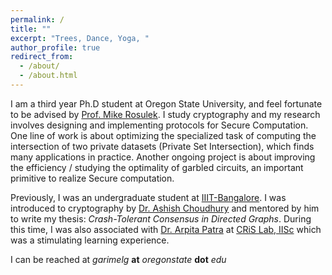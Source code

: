```yaml
---
permalink: /
title: ""
excerpt: "Trees, Dance, Yoga, "
author_profile: true
redirect_from: 
  - /about/
  - /about.html
---
```


I am a third year Ph.D student at Oregon State University, and feel fortunate to be advised by [Prof. Mike Rosulek](http://web.engr.oregonstate.edu/~rosulekm/). I study cryptography and my research involves designing and implementing protocols for Secure Computation. One line of work is about optimizing the specialized task of computing the intersection of two private datasets (Private Set Intersection), which finds many applications in practice. Another ongoing project is about improving the efficiency / studying the optimality of garbled circuits, an important primitive to realize Secure computation. 

Previously, I was an undergraduate student at [IIIT-Bangalore](https://www.iiitb.ac.in/). I was introduced to cryptography by [Dr. Ashish Choudhury](https://sites.google.com/site/ashishcrypto/) and 
mentored by him to write my thesis: *Crash-Tolerant Consensus in Directed Graphs*. During this time, I was also associated with [Dr. Arpita Patra](https://www.csa.iisc.ac.in/~arpita/) at [CRiS Lab, IISc](https://www.csa.iisc.ac.in/~cris/about.html) which was a stimulating learning experience. 

I can be reached at *garimelg* **at** *oregonstate* **dot** *edu*
